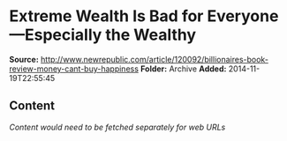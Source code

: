 # Extreme Wealth Is Bad for Everyone—Especially the Wealthy

**Source:** http://www.newrepublic.com/article/120092/billionaires-book-review-money-cant-buy-happiness
**Folder:** Archive
**Added:** 2014-11-19T22:55:45




## Content
*Content would need to be fetched separately for web URLs*
